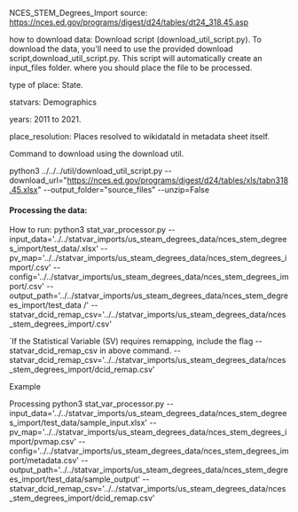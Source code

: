 NCES_STEM_Degrees_Import
source: https://nces.ed.gov/programs/digest/d24/tables/dt24_318.45.asp

how to download data: Download script (download_util_script.py). To download the data, you'll need to use the provided download script,download_util_script.py. This script will automatically create an input_files folder. where you should place the file to be processed. 

type of place: State.

statvars: Demographics

years: 2011 to 2021.

place_resolution: Places resolved to wikidataId in metadata sheet itself.


Command to download using the download util.

python3 ../../../util/download_util_script.py --download_url="https://nces.ed.gov/programs/digest/d24/tables/xls/tabn318.45.xlsx" --output_folder="source_files" --unzip=False


#### Processing the data:


How to run:
python3 stat_var_processor.py  --input_data='../../statvar_imports/us_steam_degrees_data/nces_stem_degrees_import/test_data/<filename>.xlsx' --pv_map='../../statvar_imports/us_steam_degrees_data/nces_stem_degrees_import/<filename>.csv' --config='../../statvar_imports/us_steam_degrees_data/nces_stem_degrees_import/<filename>.csv' --output_path='../../statvar_imports/us_steam_degrees_data/nces_stem_degrees_import/test_data /<filename>' --statvar_dcid_remap_csv='../../statvar_imports/us_steam_degrees_data/nces_stem_degrees_import/<filename>.csv'


`If the Statistical Variable (SV) requires remapping, include the flag --statvar_dcid_remap_csv in above command.
--statvar_dcid_remap_csv='../../statvar_imports/us_steam_degrees_data/nces_stem_degrees_import/dcid_remap.csv'

Example

Processing
python3 stat_var_processor.py --input_data='../../statvar_imports/us_steam_degrees_data/nces_stem_degrees_import/test_data/sample_input.xlsx' --pv_map='../../statvar_imports/us_steam_degrees_data/nces_stem_degrees_import/pvmap.csv' --config='../../statvar_imports/us_steam_degrees_data/nces_stem_degrees_import/metadata.csv' --output_path='../../statvar_imports/us_steam_degrees_data/nces_stem_degrees_import/test_data/sample_output' --statvar_dcid_remap_csv='../../statvar_imports/us_steam_degrees_data/nces_stem_degrees_import/dcid_remap.csv'



